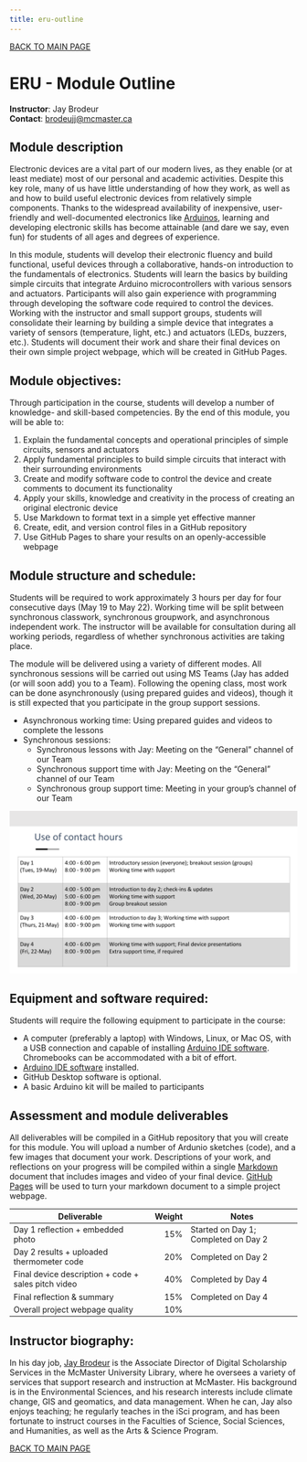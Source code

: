 ```yaml
---
title: eru-outline
---
```


[BACK TO MAIN PAGE](index.md)

# ERU - Module Outline

**Instructor**: Jay Brodeur  
**Contact**: 	[brodeujj@mcmaster.ca](mailto:brodeujj@mcmaster.ca)

## Module description
Electronic devices are a vital part of our modern lives, as they enable (or at least mediate) most of our personal and academic activities. Despite this key role, many of us have little understanding of how they work, as well as and how to build useful electronic devices from relatively simple components. Thanks to the widespread availability of inexpensive, user-friendly and well-documented electronics like [Arduinos](https://www.arduino.cc/), learning and developing electronic skills has become attainable (and dare we say, even fun) for students of all ages and degrees of experience.  

In this module, students will develop their electronic fluency and build functional, useful devices through a collaborative, hands-on introduction to the fundamentals of electronics. Students will learn the basics by building simple circuits that integrate Arduino microcontrollers with various sensors and actuators. Participants will also gain experience with programming through developing the software code required to control the devices. Working with the instructor and small support groups, students will consolidate their learning by building a simple device that integrates a variety of sensors (temperature, light, etc.) and actuators (LEDs, buzzers, etc.). Students will document their work and share their final devices on their own simple project webpage, which will be created in GitHub Pages. 

## Module objectives:
Through participation in the course, students will develop a number of knowledge- and skill-based competencies. By the end of this module, you will be able to:

1. Explain the fundamental concepts and operational principles of simple circuits, sensors and actuators
2. Apply fundamental principles to build simple circuits that interact with their surrounding environments
3. Create and modify software code to control the device and create comments to document its functionality
4. Apply your skills, knowledge and creativity in the process of creating an original electronic device
5. Use Markdown to format text in a simple yet effective manner
6. Create, edit, and version control files in a GitHub repository
7. Use GitHub Pages to share your results on an openly-accessible webpage

## Module structure and schedule: 
Students will be required to work approximately 3 hours per day for four consecutive days (May 19 to May 22). Working time will be split between synchronous classwork, synchronous groupwork, and asynchronous independent work. The instructor will be available for consultation during all working periods, regardless of whether synchronous activities are taking place. 

The module will be delivered using a variety of different modes. All synchronous sessions will be carried out using MS Teams (Jay has added (or will soon add) you to a Team). Following the opening class, most work can be done asynchronously (using prepared guides and videos), though it is still expected that you participate in the group support sessions.
- Asynchronous working time: Using prepared guides and videos to complete the lessons
- Synchronous sessions:
  - Synchronous lessons with Jay: Meeting on the “General” channel of our Team
  - Synchronous support time with Jay: Meeting on the “General” channel of our Team
  - Synchronous group support time: Meeting in your group’s channel of our Team

![Module Schedule](images/schedule.png "Module Schedule")

## Equipment and software required:
Students will require the following equipment to participate in the course: 
* A computer (preferably a laptop) with Windows, Linux, or Mac OS, with a USB connection and capable of installing [Arduino IDE software](https://www.arduino.cc/en/Main/Software). Chromebooks can be accommodated with a bit of effort.
* [Arduino IDE software](https://www.arduino.cc/en/Main/Software) installed.
* GitHub Desktop software is optional.
* A basic Arduino kit will be mailed to participants

## Assessment and module deliverables
All deliverables will be compiled in a GitHub repository that you will create for this module. You will upload a number of Ardunio sketches (code), and a few images that document your work. Descriptions of your work, and reflections on your progress will be compiled within a single [Markdown](https://en.wikipedia.org/wiki/Markdown) document that includes images and video of your final device. [GitHub Pages](https://pages.github.com/) will be used to turn your markdown document to a simple project webpage. 

| Deliverable | Weight | Notes |
|-------------|-------:|-------|
|Day 1 reflection + embedded photo| 15% |Started on Day 1; Completed on Day 2|
|Day 2 results + uploaded thermometer code| 20% |Completed on Day 2|
|Final device description + code + sales pitch video| 40% |Completed by Day 4|
|Final reflection & summary| 15% |Completed on Day 4|
|Overall project webpage quality|10%|       |

## Instructor biography:
In his day job, [Jay Brodeur](https://experts.mcmaster.ca/display/brodeujj) is the Associate Director of Digital Scholarship Services in the McMaster University Library, where he oversees a variety of services that support research and instruction at McMaster. His background is in the Environmental Sciences, and his research interests include climate change, GIS and geomatics, and data management. When he can, Jay also enjoys teaching; he regularly teaches in the iSci program, and has been fortunate to instruct courses in the Faculties of Science, Social Sciences, and Humanities, as well as the Arts & Science Program. 

[BACK TO MAIN PAGE](index.md)
